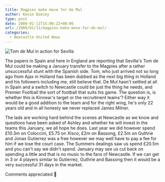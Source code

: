 ```yaml
---
title: Magpies make move for de Mul
author: Kevin Doocey
type: post
date: 2009-01-11T15:00:22+00:00
url: /2009/01/11/magpies-make-move-for-de-mul/
categories:
  - Newcastle United News
---
```


![Tom de Mul in action for Sevilla](https://as01.epimg.net/futbol/imagenes/2008/06/28/mas_futbol/1214634414_740215_0000000001_noticia_normal.jpg "Tom de Mul - Another Magpie behind him there")

The papers in Spain and here in England are reporting that Sevilla's Tom de Mul could be making a January transfer to the Magpies after a rather unsuccessful stunt with the Spanish side. Tom, who just arrived not so long ago from Ajax in Holland has been dubbed as the next big thing in Holland and his followers including me, still believe that. De Mul hasn't settled at all in Spain and a switch to Newcastle could be just the thing he needs, and Premier Football the sort of football that suits his game. The question is, is whether this is Kinnear's target or the recruitment teams'? Either way it would be a good addition to the team and for the right wing, he's only 22 years old and in all honesty we never replaced James Milner.

The lads are working hard behind the scenes at Newcastle as we know and questions have been asked of Ashley and whether he will invest in the teams this January, we all hope he does. Last year we did however spend £10.3m on Coloccini, £5.75 on Xisco, £2m on Bassong, £2.5m on Guthrie and Jonas Gutierrez was a free however we may well have to pay a fee for him if we lose the court case. The Summers dealings saw us spend £20.5m and you can't say we didn't spend. January may see us cut back on spending a little and that is no music to the fans of Newcastle. If we can get in 3 or 4 players similar to Gutierrez, Guthrie and Bassong then it would be a very successful 31 days in the market.

Comments appreciated 🙂
